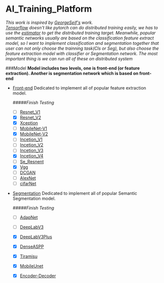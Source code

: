 # AI_Training_Platform

*This work is inspired by [GeorgeSeif's](https://github.com/GeorgeSeif) work.  
[Tensorflow](https://www.tensorflow.org/) doesn't like pytorch can do distributed training easily, we has to use the [estimator](https://www.tensorflow.org/guide/estimators) to get the distributed training target. Meanwhile, popular semantic networks usually are based on the classification feature extract model, so I want to implement classification and segmentation together that user can not only choose the trainning task(Cls or Seg), but also choose the feature extraction model with classifier or Segmentation network. The most important thing is we can run all of these on distributed system*

###Model
**Model includes two levels, one is front-end (or feature extraction). Another is segmentation network which is based on front-end**
- [Front-end](./src/model/frontends) Dedicated to implement all of popular feature extraction model.
  
  #####*Finish Testing*
    
  - [ ] [Resnet_V1](./src/model/frontends/resnet_v1.py) 
  - [X] [Resnet_V2](./src/model/frontends/resnet_v2.py)
  - [X] [Xception](./src/model/frontends/xception.py)
  - [ ] [MobileNet-V1](./src/model/frontends/mobilenet_v1.py)
  - [X] [MobileNet-V2](./src/model/frontends/mobilenet_v2.py)
  - [ ] [Incetion_V1](./src/model/frontends/inception_v1.py)
  - [ ] [Incetion_V2](./src/model/frontends/inception_v2.py)
  - [ ] [Incetion_V3](./src/model/frontends/inception_v3.py)
  - [X] [Incetion_V4](./src/model/frontends/inception_v4.py)
  - [ ] [Se_Resnent](./src/model/frontends/se_resnext.py)
  - [X] [Vgg](./src/model/frontends/vgg.py)
  - [ ] [DCGAN](./src/model/frontends/dcgan.py)  
  - [ ] [AlexNet](./src/model/frontends/alexnet.py)
  - [ ] [cifarNet](./src/model/frontends/cifarnet.py)
  
- [Segmentation](./src/model/segmodels) Dedicated to implement all of popular Semantic Segmentation model.
  
  #####*Finish Testing*
  
  - [ ] [AdapNet](./src/model/segmodels/AdapNet.py)
  - [ ] [DeepLabV3](./src/model/segmodels/DeepLabV3.py)
  - [X] [DeepLabV3Plus](./src/model/segmodels/DeepLabV3_plus.py)
  - [X] [DenseASPP](./src/model/segmodels/DenseASPP.py)
  - [X] [Tiramisu](./src/model/segmodels/FC_DenseNet_Tiramisu.py)
  - [X] [MobileUnet](./src/model/segmodels/MobileUNet.py)
  - [X] [Encoder-Decoder](./src/model/segmodels/Encoder_Decoder.py)
  
  
 

 

